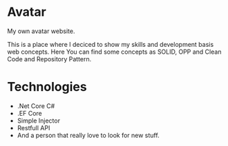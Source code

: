 # Avatar
My own avatar website.

This is a place where I deciced to show my skills and development basis web concepts. Here You can find some concepts as SOLID, OPP and Clean Code and Repository Pattern. 

# Technologies
- .Net Core C#
- .EF Core
- Simple Injector
- Restfull API
- And a person that really love to look for new stuff.
